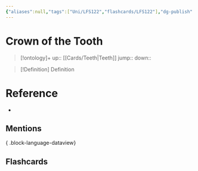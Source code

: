 ```yaml
---
{"aliases":null,"tags":["Uni/LFS122","flashcards/LFS122"],"dg-publish":true,"permalink":"/cards/crown-of-the-tooth/","dgPassFrontmatter":true}
---
```


# Crown of the Tooth

> [!ontology]+
> up:: [[Cards/Teeth\|Teeth]]
> jump:: 
> down:: 

> [!Definition] Definition
> 

# Reference
- 

## Mentions

{ .block-language-dataview}

## Flashcards
